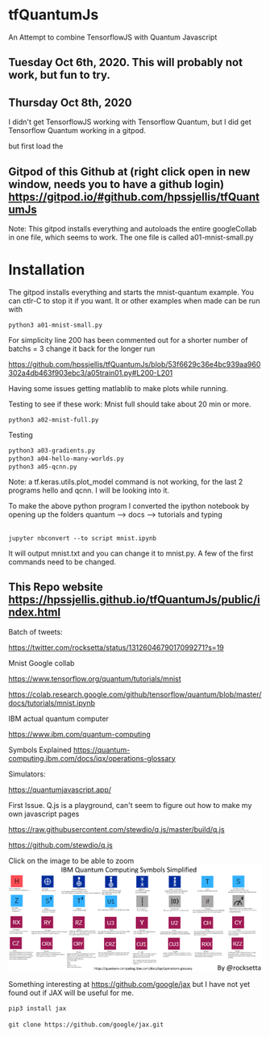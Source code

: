 # tfQuantumJs
An Attempt to combine TensorflowJS with Quantum Javascript



## Tuesday Oct 6th, 2020. This will probably not work, but fun to try.


## Thursday Oct 8th, 2020
I didn't get TensorflowJS working with Tensorflow Quantum, but I did get Tensorflow Quantum working in a gitpod.

but first load the 

## Gitpod of this Github at (right click open in new window, needs you to have a github login) https://gitpod.io/#github.com/hpssjellis/tfQuantumJs

Note: This gitpod installs everything and autoloads the entire googleCollab in one file, which seems to work. The one file is called a01-mnist-small.py


# Installation

The gitpod installs everything and starts the mnist-quantum example.
You can ctlr-C to stop it if you want.
It or other examples when made can be run with
```
python3 a01-mnist-small.py

```
For simplicity line 200 has been commented out for a shorter number of batchs = 3 change it back for the longer run

https://github.com/hpssjellis/tfQuantumJs/blob/53f6629c36e4bc939aa960302a4db463f903ebc3/a05train01.py#L200-L201


Having some issues getting matlablib to make plots while running.

Testing to see if these work: Mnist full should take about 20 min or more.
```
python3 a02-mnist-full.py

```
Testing

```
python3 a03-gradients.py
python3 a04-hello-many-worlds.py
python3 a05-qcnn.py

```
Note: a tf.keras.utils.plot_model command is not working, for the last 2 programs hello and qcnn. I will be looking into it.



To make the above python program I converted the ipython notebook by opening up the 
folders quantum --> docs --> tutorials and typing

```

jupyter nbconvert --to script mnist.ipynb

```
It will output mnist.txt and you can change it to mnist.py. A few of the first commands need to be changed.







## This Repo website https://hpssjellis.github.io/tfQuantumJs/public/index.html  


Batch of tweets: 


https://twitter.com/rocksetta/status/1312604679017099271?s=19


Mnist Google collab

https://www.tensorflow.org/quantum/tutorials/mnist

https://colab.research.google.com/github/tensorflow/quantum/blob/master/docs/tutorials/mnist.ipynb


IBM actual quantum computer 

https://www.ibm.com/quantum-computing

Symbols Explained
https://quantum-computing.ibm.com/docs/iqx/operations-glossary


Simulators:

https://quantumjavascript.app/












First Issue. Q.js is a playground, can't seem to figure out how to make my own javascript pages






https://raw.githubusercontent.com/stewdio/q.js/master/build/q.js



https://github.com/stewdio/q.js



Click on the image to be able to zoom  
[![IBM-Symbols](ibm-symbols-and-names05.png)](https://hpssjellis.github.io/tfQuantumJs/public/ibm-quantum-symbols.html)





Something interesting at  https://github.com/google/jax but I have not yet found out if JAX will be useful for me.

```
pip3 install jax

git clone https://github.com/google/jax.git

```

